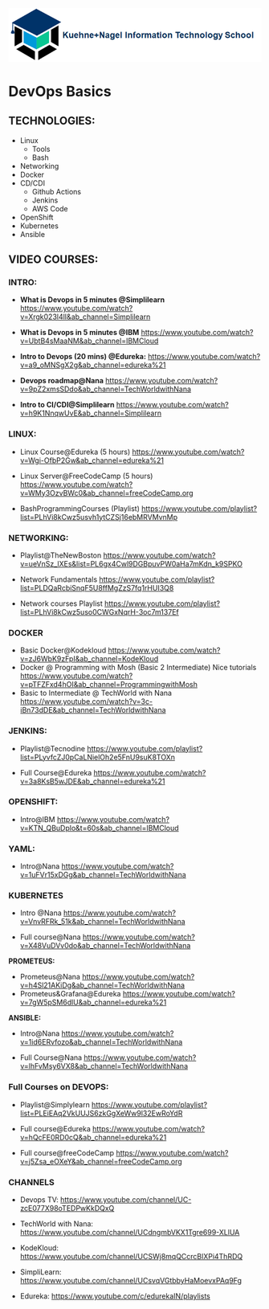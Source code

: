 ﻿![enter image description here](https://github.com/stefanofiorenza/KNITS/raw/master/Logo/KNITS-text-white.png)


# DevOps Basics


## TECHNOLOGIES:

- Linux
	- Tools
	- Bash
- Networking
- Docker
- CD/CDI
	- Github Actions
	- Jenkins
	- AWS Code
- OpenShift
- Kubernetes
- Ansible


## VIDEO COURSES:

### INTRO:

- **What is Devops in 5 minutes @Simplilearn**
https://www.youtube.com/watch?v=Xrgk023l4lI&ab_channel=Simplilearn

- **What is Devops in 5 minutes @IBM**
https://www.youtube.com/watch?v=UbtB4sMaaNM&ab_channel=IBMCloud

- **Intro to Devops (20 mins) @Edureka:**
https://www.youtube.com/watch?v=a9_oMNSgX2g&ab_channel=edureka%21

- **Devops roadmap@Nana**
https://www.youtube.com/watch?v=9pZ2xmsSDdo&ab_channel=TechWorldwithNana


- **Intro to CI/CDI@Simplilearn**
https://www.youtube.com/watch?v=h9K1NnqwUvE&ab_channel=Simplilearn


### LINUX:

 - Linux Course@Edureka (5 hours)
   https://www.youtube.com/watch?v=Wgi-OfbP2Gw&ab_channel=edureka%21
   
  - Linux Server@FreeCodeCamp (5 hours)
   https://www.youtube.com/watch?v=WMy3OzvBWc0&ab_channel=freeCodeCamp.org
   
  - BashProgrammingCourses (Playlist) 
  https://www.youtube.com/playlist?list=PLhVi8kCwz5usvh1ytCZSj16ebMRVMvnMp


### NETWORKING:

- Playlist@TheNewBoston
https://www.youtube.com/watch?v=ueVnSz_lXEs&list=PL6gx4Cwl9DGBpuvPW0aHa7mKdn_k9SPKO

- Network Fundamentals
https://www.youtube.com/playlist?list=PLDQaRcbiSnqF5U8ffMgZzS7fq1rHUI3Q8

- Network courses Playlist
https://www.youtube.com/playlist?list=PLhVi8kCwz5uso0CWGxNqrH-3oc7m137Ef

### DOCKER
- Basic Docker@Kodekloud
https://www.youtube.com/watch?v=zJ6WbK9zFpI&ab_channel=KodeKloud
-  Docker @ Programming with Mosh (Basic 2 Intermediate) Nice tutorials
https://www.youtube.com/watch?v=pTFZFxd4hOI&ab_channel=ProgrammingwithMosh
- Basic to Intermediate @ TechWorld with Nana
https://www.youtube.com/watch?v=3c-iBn73dDE&ab_channel=TechWorldwithNana

### JENKINS:

- Playlist@Tecnodine
https://www.youtube.com/playlist?list=PLyvfcZJ0pCaLNielOh2e5FnU9suK8TOXn

- Full Course@Edureka
https://www.youtube.com/watch?v=3a8KsB5wJDE&ab_channel=edureka%21

### OPENSHIFT:
- Intro@IBM
https://www.youtube.com/watch?v=KTN_QBuDplo&t=60s&ab_channel=IBMCloud


### YAML:
- Intro@Nana
https://www.youtube.com/watch?v=1uFVr15xDGg&ab_channel=TechWorldwithNana

### KUBERNETES
- Intro @Nana
https://www.youtube.com/watch?v=VnvRFRk_51k&ab_channel=TechWorldwithNana

- Full course@Nana
https://www.youtube.com/watch?v=X48VuDVv0do&ab_channel=TechWorldwithNana

**PROMETEUS:**
- Prometeus@Nana
https://www.youtube.com/watch?v=h4Sl21AKiDg&ab_channel=TechWorldwithNana
- Prometeus&Grafana@Edureka
https://www.youtube.com/watch?v=7gW5pSM6dlU&ab_channel=edureka%21

**ANSIBLE:**
- Intro@Nana
https://www.youtube.com/watch?v=1id6ERvfozo&ab_channel=TechWorldwithNana

- Full Course@Nana
https://www.youtube.com/watch?v=lhFvMsy6VX8&ab_channel=TechWorldwithNana


### Full Courses on DEVOPS:

- Playlist@Simplylearn
https://www.youtube.com/playlist?list=PLEiEAq2VkUUJS6zkGgXeWw9l32EwRoYdR

- Full course@Edureka
https://www.youtube.com/watch?v=hQcFE0RD0cQ&ab_channel=edureka%21

- Full course@freeCodeCamp
https://www.youtube.com/watch?v=j5Zsa_eOXeY&ab_channel=freeCodeCamp.org

### CHANNELS

- Devops TV:
https://www.youtube.com/channel/UC-zcE077X98oTEDPwKkDQxQ

- TechWorld with Nana:
https://www.youtube.com/channel/UCdngmbVKX1Tgre699-XLlUA

- KodeKloud:
https://www.youtube.com/channel/UCSWj8mqQCcrcBlXPi4ThRDQ

- SimpliLearn:
https://www.youtube.com/channel/UCsvqVGtbbyHaMoevxPAq9Fg

- Edureka:
https://www.youtube.com/c/edurekaIN/playlists
